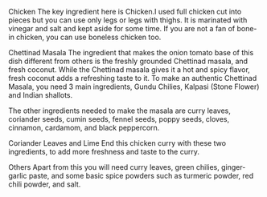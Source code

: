 Chicken
The key ingredient here is Chicken.I used full chicken cut into pieces but you can use only legs or legs with thighs. It is marinated with vinegar and salt and kept aside for some time. If you are not a fan of bone-in chicken, you can use boneless chicken too.

Chettinad Masala
The ingredient that makes the onion tomato base of this dish different from others is the freshly grounded Chettinad masala, and fresh coconut. While the Chettinad masala gives it a hot and spicy flavor, fresh coconut adds a refreshing taste to it.
To make an authentic Chettinad Masala, you need 3 main ingredients, Gundu Chilies, Kalpasi (Stone Flower) and Indian shallots.

The other ingredients needed to make the masala are curry leaves, coriander seeds, cumin seeds, fennel seeds, poppy seeds, cloves, cinnamon, cardamom, and black peppercorn.

Coriander Leaves and Lime
End this chicken curry with these two ingredients, to add more freshness and taste to the curry.

Others
Apart from this you will need curry leaves, green chilies, ginger-garlic paste, and some basic spice powders such as turmeric powder, red chili powder, and salt.